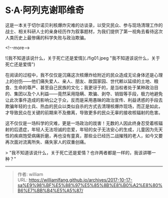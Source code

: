 # S·A·阿列克谢耶维奇


这是一本关于切尔诺贝利核爆炸灾难的访谈录，以受灾民众、参与现场清理工作的战士、相关科研人士的亲身经历作为叙事题材，为我们提供了第一视角去看待这次人类历史上最惨痛的科学失败与政治欺骗。

&lt;!--more--&gt;

![我不知道该说什么，关于死亡还是爱情](./fig01.jpeg &#34;我不知道该说什么，关于死亡还是爱情&#34;)

在阅读的过程中，我不仅仅是沉痛这次核爆炸给附近的民众造成无论身体还是心理上的创伤——他们痛失爱人、亲人、朋友、故国家园、世代赖以延续的土地、粮食、生命的尊严、甚至自己民族的文化；我更讶于的，是当权者处于某种政治目的、集团以及个人利益——竟然采用隐瞒、欺骗、剥夺、销毁等手段，极力地避免让此次事件造成的影响公之于众，反而是采用愚昧的政治宣传、利益诱惑的手段去欺骗年轻的士兵、热血的民众以类似自杀的方式去清理核爆炸现场，而正是如此，才导致民众在关键的前期来不及撤离，导致更多的民众无辜的接收核辐射的危害。

这不仅仅是一场科学的灾难，更是一场政治的戕害！无数的人因此终身忍受着核辐射的后遗症，年轻人无法坦诚的恋爱，年轻的女子无法安心的生成，儿童因为先天性的疾病饱受病痛折磨，再也没有童真，那些业已经历二战摧残的老人，如今又要再次面对流离所失、痛失家人的双重创痛。

&gt; &#34;我不知道该说什么，关于死亡还是爱情？也许两者都是一样的，我该讲哪一种？&#34;




---

> 作者: william  
> URL: https://williamlfang.github.io/archives/2017-10-17-sa%E9%98%BF%E5%88%97%E5%85%8B%E8%B0%A2%E8%80%B6%E7%BB%B4%E5%A5%87/  


